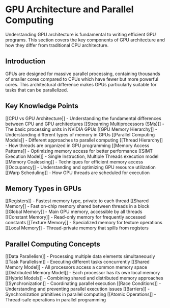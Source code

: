# GPU Architecture and Parallel Computing

Understanding GPU architecture is fundamental to writing efficient GPU programs. This section covers the key components of GPU architecture and how they differ from traditional CPU architecture.

## Introduction

GPUs are designed for massive parallel processing, containing thousands of smaller cores compared to CPUs which have fewer but more powerful cores. This architectural difference makes GPUs particularly suitable for tasks that can be parallelized.

## Key Knowledge Points

[[CPU vs GPU Architecture]] - Understanding the fundamental differences between CPU and GPU architectures
[[Streaming Multiprocessors (SMs)]] - The basic processing units in NVIDIA GPUs
[[GPU Memory Hierarchy]] - Understanding different types of memory in GPUs
[[Parallel Computing Models]] - Different approaches to parallel computing
[[Thread Hierarchy]] - How threads are organized in GPU programming
[[Memory Access Patterns]] - Optimizing memory access for better performance
[[SIMT Execution Model]] - Single Instruction, Multiple Threads execution model
[[Memory Coalescing]] - Techniques for efficient memory access
[[Occupancy]] - Understanding and optimizing GPU resource utilization
[[Warp Scheduling]] - How GPU threads are scheduled for execution

## Memory Types in GPUs

[[Registers]] - Fastest memory type, private to each thread
[[Shared Memory]] - Fast on-chip memory shared between threads in a block
[[Global Memory]] - Main GPU memory, accessible by all threads
[[Constant Memory]] - Read-only memory for frequently accessed constants
[[Texture Memory]] - Specialized memory for texture operations
[[Local Memory]] - Thread-private memory that spills from registers

## Parallel Computing Concepts

[[Data Parallelism]] - Processing multiple data elements simultaneously
[[Task Parallelism]] - Executing different tasks concurrently
[[Shared Memory Model]] - All processors access a common memory space
[[Distributed Memory Model]] - Each processor has its own local memory
[[Hybrid Models]] - Combining shared and distributed memory approaches
[[Synchronization]] - Coordinating parallel execution
[[Race Conditions]] - Understanding and preventing parallel execution issues
[[Barriers]] - Synchronization primitives in parallel computing
[[Atomic Operations]] - Thread-safe operations in parallel programming 